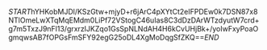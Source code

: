 $START$hYHKobMJDl/KSzGtw+mjyD+r6jArC4pXYtCt2eIFPDEw0k7DSN87x8NTlOmeLwXTqMqEMdm0LiPf72VStogC46uIas8C3dDzDArWTzdyutW7crd+g7m5TxzJ9nFl13/grxrzIJKZqo1GsSpNLNdAH4H6kCvUHjBk+/yoIwFxyPoaOgmqwsAB7fOPGsFmSFY92egG25oDL4XgMoDqgSfZKQ==$END$